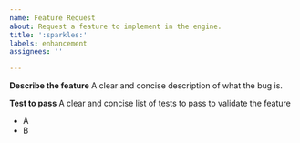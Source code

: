 ```yaml
---
name: Feature Request
about: Request a feature to implement in the engine.
title: ':sparkles:'
labels: enhancement
assignees: ''

---
```


**Describe the feature**
A clear and concise description of what the bug is.

**Test to pass**
A clear and concise list of tests to pass to validate the feature
- A
- B

